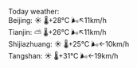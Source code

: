 Today weather:  
Beijing: ☀️   🌡️+28°C 🌬️↖11km/h  
Tianjin: ⛅️  🌡️+26°C 🌬️↖11km/h  
Shijiazhuang: ☀️   🌡️+25°C 🌬️←10km/h  
Tangshan: ☀️   🌡️+31°C 🌬️←19km/h  
